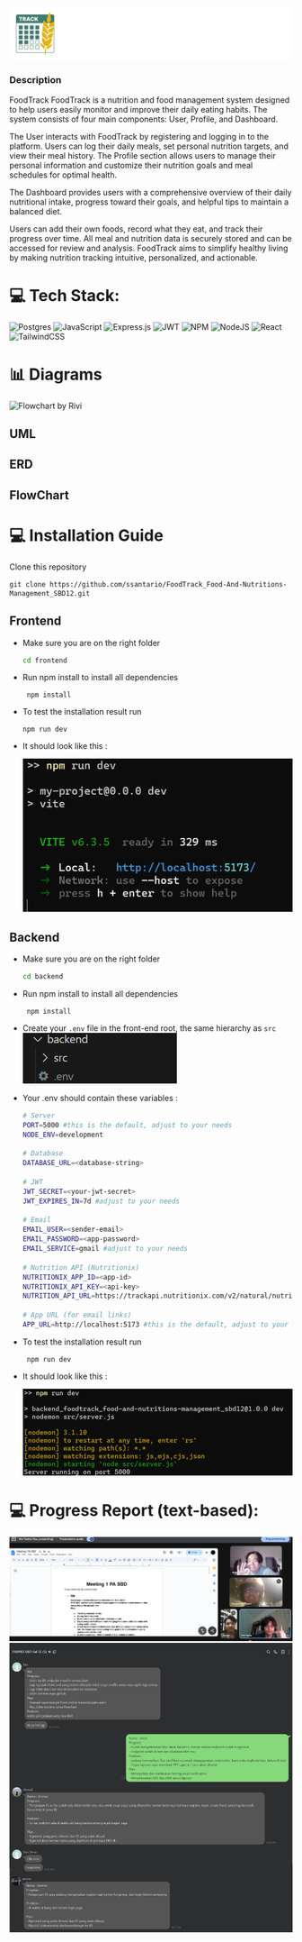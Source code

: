 ![alt text](readme-img/LogoLong.svg)

### Description
FoodTrack
FoodTrack is a nutrition and food management system designed to help users easily monitor and improve their daily eating habits. The system consists of four main components: User, Profile, and Dashboard.

The User interacts with FoodTrack by registering and logging in to the platform. Users can log their daily meals, set personal nutrition targets, and view their meal history. The Profile section allows users to manage their personal information and customize their nutrition goals and meal schedules for optimal health.

The Dashboard provides users with a comprehensive overview of their daily nutritional intake, progress toward their goals, and helpful tips to maintain a balanced diet. 

Users can add their own foods, record what they eat, and track their progress over time. All meal and nutrition data is securely stored and can be accessed for review and analysis. FoodTrack aims to simplify healthy living by making nutrition tracking intuitive, personalized, and actionable.

# 💻 Tech Stack:

![Postgres](https://img.shields.io/badge/postgres-%23316192.svg?style=for-the-badge&logo=postgresql&logoColor=white) ![JavaScript](https://img.shields.io/badge/javascript-%23323330.svg?style=for-the-badge&logo=javascript&logoColor=%23F7DF1E) ![Express.js](https://img.shields.io/badge/express.js-%23404d59.svg?style=for-the-badge&logo=express&logoColor=%2361DAFB) ![JWT](https://img.shields.io/badge/JWT-black?style=for-the-badge&logo=JSON%20web%20tokens) ![NPM](https://img.shields.io/badge/NPM-%23000000.svg?style=for-the-badge&logo=npm&logoColor=white) ![NodeJS](https://img.shields.io/badge/node.js-6DA55F?style=for-the-badge&logo=node.js&logoColor=white) ![React](https://img.shields.io/badge/react-%2320232a.svg?style=for-the-badge&logo=react&logoColor=%2361DAFB) ![TailwindCSS](https://img.shields.io/badge/tailwindcss-%2338B2AC.svg?style=for-the-badge&logo=tailwind-css&logoColor=white)

# 📊 Diagrams
![Flowchart by Rivi](https://i.imgur.com/zDdDuGr.png)

## UML

## ERD

## FlowChart

# 💻 Installation Guide

Clone this repository

```
git clone https://github.com/ssantario/FoodTrack_Food-And-Nutritions-Management_SBD12.git
```

## Frontend

- Make sure you are on the right folder

  ```bash
  cd frontend
  ```

- Run npm install to install all dependencies
  ```
   npm install
  ```
- To test the installation result run
  ```
  npm run dev
  ```
- It should look like this :

  ![alt text](readme-img/image.png)

## Backend

- Make sure you are on the right folder

  ```bash
  cd backend
  ```
- Run npm install to install all dependencies
  ```
   npm install
  ```
- Create your `.env` file in the front-end root, the same hierarchy as `src`
  ![alt text](readme-img/image-1.png)

- Your .env should contain these variables : 
    ```bash
    # Server
    PORT=5000 #this is the default, adjust to your needs
    NODE_ENV=development

    # Database
    DATABASE_URL=<database-string>

    # JWT
    JWT_SECRET=<your-jwt-secret>
    JWT_EXPIRES_IN=7d #adjust to your needs

    # Email
    EMAIL_USER=<sender-email>
    EMAIL_PASSWORD=<app-password>
    EMAIL_SERVICE=gmail #adjust to your needs

    # Nutrition API (Nutritionix)
    NUTRITIONIX_APP_ID=<app-id>
    NUTRITIONIX_API_KEY=<api-key>
    NUTRITION_API_URL=https://trackapi.nutritionix.com/v2/natural/nutrients

    # App URL (for email links)
    APP_URL=http://localhost:5173 #this is the default, adjust to your needs
    ```
- To test the installation result run
  ```
   npm run dev
  ```
- It should look like this :
  
  ![alt text](readme-img/npm-run-dev-success.png)
  
# 💻 Progress Report (text-based):

![image](readme-img/documentation1.jpg)
![image](readme-img/documentation2.png)
